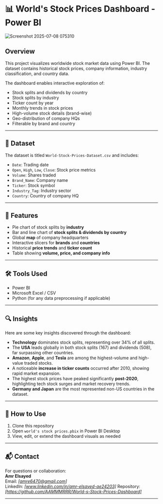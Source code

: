 # 📊 World's Stock Prices Dashboard - Power BI

![Screenshot 2025-07-08 075310](https://github.com/user-attachments/assets/f92834a3-6803-43df-bfcd-243318742aa8)


## Overview

This project visualizes worldwide stock market data using Power BI. The dataset contains historical stock prices, company information, industry classification, and country data.

The dashboard enables interactive exploration of:
- Stock splits and dividends by country
- Stock splits by industry
- Ticker count by year
- Monthly trends in stock prices
- High-volume stock details (brand-wise)
- Geo-distribution of company HQs
- Filterable by brand and country

---

## 📁 Dataset

The dataset is titled `World-Stock-Prices-Dataset.csv` and includes:
- `Date`: Trading date  
- `Open`, `High`, `Low`, `Close`: Stock price metrics  
- `Volume`: Shares traded  
- `Brand_Name`: Company name  
- `Ticker`: Stock symbol  
- `Industry_Tag`: Industry sector  
- `Country`: Country of company HQ  

---

## 📌 Features

- Pie chart of stock splits by **industry**
- Bar and line chart of **stock splits & dividends by country**
- Global **map** of company headquarters
- Interactive slicers for **brands** and **countries**
- Historical **price trends** and **ticker count**
- Table showing **volume, price, and company info**

---

## 🛠️ Tools Used

- Power BI  
- Microsoft Excel / CSV  
- Python (for any data preprocessing if applicable)

---

## 🔍 Insights

Here are some key insights discovered through the dashboard:

- **Technology** dominates stock splits, representing over 34% of all splits.
- The **USA** leads globally in both stock splits (167) and dividends (508), far surpassing other countries.
- **Amazon**, **Apple**, and **Tesla** are among the highest-volume and high-value traded stocks.
- A noticeable **increase in ticker counts** occurred after 2010, showing rapid market expansion.
- The highest stock prices have peaked significantly **post-2020**, highlighting tech stock surges and market recovery trends.
- **Germany and Japan** are the most represented non-US countries in the dataset.

---

## 📂 How to Use

1. Clone this repository  
2. Open `world's stock prices.pbix` in Power BI Desktop  
3. View, edit, or extend the dashboard visuals as needed

---

## 📬 Contact

For questions or collaboration:  
**Amr Elsayed**  
Email: *[amre6470@gmail.com]*  
LinkedIn: *[www.linkedin.com/in/amr-elsayed-ae24203]*
Repository: *[https://github.com/AAMMMRRR/World-s-Stock-Prices-Dashboard]*

---



